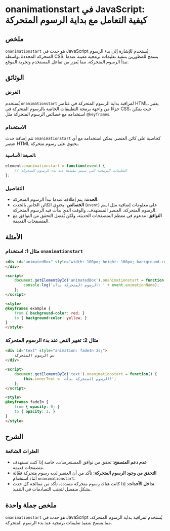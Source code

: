 <!--
Meta Description: # onanimationstart في JavaScript: كيفية التعامل مع بداية الرسوم المتحركة ## ملخص `onanimationstart` هو حدث في JavaScript يُستخدم للإشارة إلى بدء الرسو...
Meta Keywords: المتحركة, الرسوم, onanimationstart, style, javascript
-->

# onanimationstart في JavaScript: كيفية التعامل مع بداية الرسوم المتحركة

## ملخص
`onanimationstart` هو حدث في JavaScript يُستخدم للإشارة إلى بدء الرسوم المتحركة المحددة بواسطة CSS. يسمح للمطورين بتنفيذ تعليمات برمجية معينة عندما تبدأ الرسوم المتحركة، مما يُعزز من تفاعل المستخدم وتجربة الموقع.

## الوثائق
### الغرض
يُستخدم `onanimationstart` لمراقبة بداية الرسوم المتحركة في عناصر HTML. يعتبر جزءًا من واجهة برمجة التطبيقات الخاصة بالرسوم المتحركة في CSS، حيث يمكن استخدامه مع خصائص الرسوم المتحركة مثل `@keyframes`.

### الاستخدام
تتم إضافة حدث `onanimationstart` كخاصية على كائن العنصر. يمكن استخدامه مع أي عنصر HTML يحتوي على رسوم متحركة.

#### الصيغة الأساسية:
```javascript
element.onanimationstart = function(event) {
    // التعليمات البرمجية التي سيتم تنفيذها عند بدء الرسوم المتحركة
};
```

### التفاصيل
- **الحدث**: يتم إطلاقه عندما تبدأ الرسوم المتحركة.
- **الخصائص**: يحتوي الكائن الخاص بالحدث (`event`) على معلومات إضافية مثل اسم الرسوم المتحركة، العنصر المستهدف، والوقت الذي بدأت فيه الرسوم المتحركة.
- **التوافق**: مدعوم في معظم المتصفحات الحديثة، ولكن يُفضل التحقق من التوافق مع المتصفحات القديمة.

## الأمثلة
### مثال 1: استخدام `onanimationstart`
```html
<div id="animatedBox" style="width: 100px; height: 100px; background-color: red; animation: example 5s;">
</div>

<script>
    document.getElementById('animatedBox').onanimationstart = function(event) {
        console.log('الرسوم المتحركة بدأت: ' + event.animationName);
    };
</script>

<style>
@keyframes example {
    from { background-color: red; }
    to { background-color: yellow; }
}
</style>
```

### مثال 2: تغيير النص عند بدء الرسوم المتحركة
```html
<div id="text" style="animation: fadeIn 3s;">
    نص الرسوم المتحركة
</div>

<script>
    document.getElementById('text').onanimationstart = function() {
        this.innerText = 'الرسوم المتحركة بدأت!';
    };
</script>

<style>
@keyframes fadeIn {
    from { opacity: 0; }
    to { opacity: 1; }
}
</style>
```

## الشرح
### العثرات الشائعة
- **عدم دعم المتصفح**: تحقق من توافق المستعرضات، خاصة إذا كنت تستهدف متصفحات قديمة.
- **التحقق من وجود الرسوم المتحركة**: تأكد من أن العنصر لديه رسوم متحركة فعّالة أثناء استخدام `onanimationstart`.
- **تداخل الأحداث**: إذا كانت هناك رسوم متحركة متعددة، تأكد من معالجة كل حدث بشكل منفصل لتجنب التصادمات في التنفيذ.

## ملخص جملة واحدة
`onanimationstart` هو حدث في JavaScript يُستخدم لمراقبة بداية الرسوم المتحركة، مما يسمح بتنفيذ تعليمات برمجية عند بدء الرسوم المتحركة.